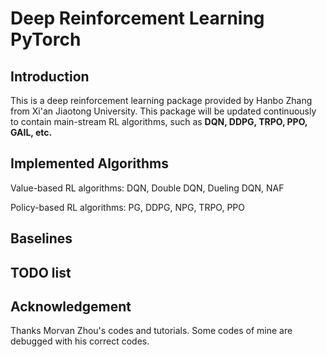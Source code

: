 # Deep Reinforcement Learning PyTorch
## Introduction
This is a deep reinforcement learning package provided by Hanbo Zhang 
from Xi'an Jiaotong University. This package will be updated continuously
to contain main-stream RL algorithms, such as **DQN, DDPG, TRPO, PPO, GAIL, 
etc.**

## Implemented Algorithms

Value-based RL algorithms: DQN, Double DQN, Dueling DQN, NAF

Policy-based RL algorithms: PG, DDPG, NPG, TRPO, PPO

## Baselines

## TODO list

## Acknowledgement
Thanks Morvan Zhou's codes and tutorials. Some codes of mine are debugged with his correct codes.
